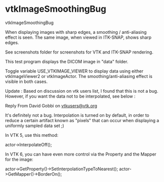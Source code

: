 vtkImageSmoothingBug
====================

vtkImageSmoothingBug

When displaying images with sharp edges, a smoothing / anti-aliasing effect is seen.
The same image, when viewed in ITK-SNAP, shows sharp edges.

See screenshots folder for screenshots for VTK and ITK-SNAP rendering.

This test program displays the DICOM image in "data" folder.

Toggle variable USE_VTKIMAGE_VIEWER to display data using either vtkImageViewer2
or vtkImageActor. The smoothing/anti-aliasing effect is visible in both cases.


Update : Based on discussion on vtk users list, I found that this is not a bug.
However, if you want the data not to be interpolated, see below :


Reply From David Gobbi on vtkusers@vtk.org

It's definitely not a bug.  Interpolation is turned on by default, in order to
reduce a certain artifact known as "pixels" that can occur when displaying
a uniformly sampled data set ;)

In VTK 5, use this method:

actor->InterpolateOff();

In VTK 6, you can have even more control via the Property and the Mapper
for the image:

actor->GetProperty()->SetInterpolationTypeToNearest();
actor->GetMapper()->BorderOn();
